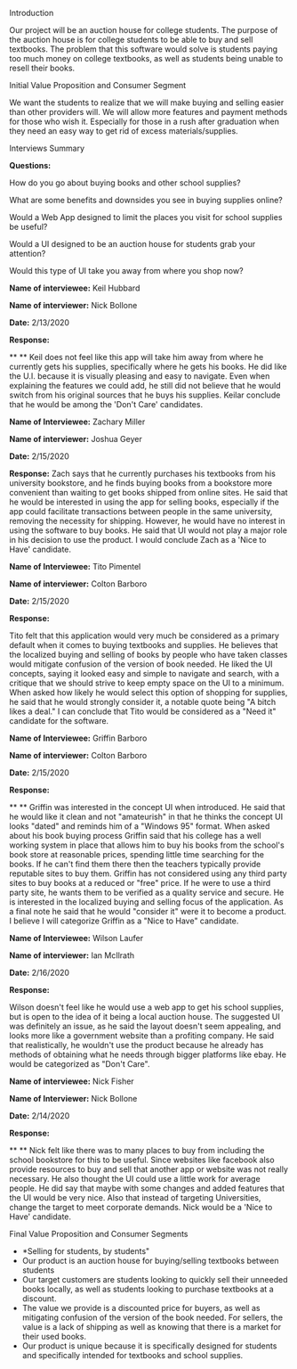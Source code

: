 Introduction

Our project will be an auction house for college students. The purpose of the auction house is for college students to be able to buy and sell textbooks. The problem that this software would solve is students paying too much money on college textbooks, as well as students being unable to resell their books.

Initial Value Proposition and Consumer Segment

We want the students to realize that we will make buying and selling easier than other providers will. We will allow more features and payment methods for those who wish it. Especially for those in a rush after graduation when they need an easy way to get rid of excess materials/supplies.

Interviews Summary

**Questions:**

 How do you go about buying books and other school supplies?

What are some benefits and downsides you see in buying supplies online?

Would a Web App designed to limit the places you visit for school supplies be useful?

Would a UI designed to be an auction house for students grab your attention?

Would this type of UI take you away from where you shop now?

**Name of interviewee:** Keil Hubbard

**Name of interviewer:** Nick Bollone

**Date:** 2/13/2020

**Response:**

**       ** Keil does not feel like this app will take him away from where he currently gets his supplies, specifically where he gets his books. He did like the U.I. because it is visually pleasing and easy to navigate. Even when explaining the features we could add, he still did not believe that he would switch from his original sources that he buys his supplies. Keilar conclude that he would be among the &#39;Don&#39;t Care&#39; candidates.

**Name of Interviewee:** Zachary Miller

**Name of interviewer:** Joshua Geyer

**Date:** 2/15/2020

**Response:** Zach says that he currently purchases his textbooks from his university bookstore, and he finds buying books from a bookstore more convenient than waiting to get books shipped from online sites. He said that he would be interested in using the app for selling books, especially if the app could facilitate transactions between people in the same university, removing the necessity for shipping. However, he would have no interest in using the software to buy books. He said that UI would not play a major role in his decision to use the product. I would conclude Zach as a &#39;Nice to Have&#39; candidate.

**Name of Interviewee:** Tito Pimentel

**Name of interviewer:** Colton Barboro

**Date:** 2/15/2020

**Response:**

 Tito felt that this application would very much be considered as a primary default when it comes to buying textbooks and supplies. He believes that the localized buying and selling of books by people who have taken classes would mitigate confusion of the version of book needed. He liked the UI concepts, saying it looked easy and simple to navigate and search, with a critique that we should strive to keep empty space on the UI to a minimum. When asked how likely he would select this option of shopping for supplies, he said that he would strongly consider it, a notable quote being &quot;A bitch likes a deal.&quot; I can conclude that Tito would be considered as a &quot;Need it&quot; candidate for the software.

**Name of Interviewee:** Griffin Barboro

**Name of interviewer:** Colton Barboro

**Date:** 2/15/2020

**Response:**

**       ** Griffin was interested in the concept UI when introduced. He said that he would like it clean and not &quot;amateurish&quot; in that he thinks the concept UI looks &quot;dated&quot; and reminds him of a &quot;Windows 95&quot; format. When asked about his book buying process Griffin said that his college has a well working system in place that allows him to buy his books from the school&#39;s book store at reasonable prices, spending little time searching for the books. If he can&#39;t find them there then the teachers typically provide reputable sites to buy them. Griffin has not considered using any third party sites to buy books at a reduced or &quot;free&quot; price. If he were to use a third party site, he wants them to be verified as a quality service and secure. He is interested in the localized buying and selling focus of the application. As a final note he said that he would &quot;consider it&quot; were it to become a product. I believe I will categorize Griffin as a &quot;Nice to Have&quot; candidate.

**Name of Interviewee:** Wilson Laufer

**Name of interviewer:** Ian McIlrath

**Date:** 2/16/2020

**Response:**

 Wilson doesn&#39;t feel like he would use a web app to get his school supplies, but is open to the idea of it being a local auction house. The suggested UI was definitely an issue, as he said the layout doesn&#39;t seem appealing, and looks more like a government website than a profiting company. He said that realistically, he wouldn&#39;t use the product because he already has methods of obtaining what he needs through bigger platforms like ebay. He would be categorized as &quot;Don&#39;t Care&quot;.

**Name of interviewee:** Nick Fisher

**Name of Interviewer:** Nick Bollone

**Date:** 2/14/2020

**Response:**

**   ** Nick felt like there was to many places to buy from including the school bookstore for this to be useful. Since websites like facebook also provide resources to buy and sell that another app or website was not really necessary. He also thought the UI could use a little work for average people. He did say that maybe with some changes and added features that the UI would be very nice. Also that instead of targeting Universities, change the target to meet corporate demands. Nick would be a &#39;Nice to Have&#39; candidate.

Final Value Proposition and Consumer Segments

- \*Selling for students, by students&quot;
- Our product is an auction house for buying/selling textbooks between students
- Our target customers are students looking to quickly sell their unneeded books locally, as well as students looking to purchase textbooks at a discount.
- The value we provide is a discounted price for buyers, as well as mitigating  confusion of the version of the book needed. For sellers, the value is a lack of shipping as well as knowing that there is a market for their used books.
- Our product is unique because it is specifically designed for students and specifically intended for textbooks and school supplies.